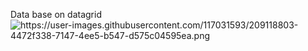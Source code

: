 Data base on datagrid
<img src = "https://user-images.githubusercontent.com/117031593/209118766-44b8fc0b-29e6-4478-be5e-cc62856340d3.png
" alt = "https://user-images.githubusercontent.com/117031593/209118803-4472f338-7147-4ee5-b547-d575c04595ea.png
">
